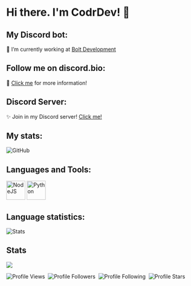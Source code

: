 # Hi there. I'm CodrDev! 👋

## My Discord bot:

🔭 I’m currently working at [Bolt Development](https://dsc.gg/boltdev)

## Follow me on discord.bio:
💬 [Click me](https://discord.bio/p/codrdev) for more information!

## Discord Server:
✨ Join in my Discord server! [Click me!](https://dsc.gg/boltdev)

## My stats:
![GitHub](https://github-readme-stats.vercel.app/api?username=CodrDev&count_private=true&show_icons=true&theme=github_dark)

## Languages and Tools:
<img src="https://nodejs.org/static/images/logos/nodejs-new-pantone-black.svg" alt="NodeJS" width="50"/>
<img src="https://upload.wikimedia.org/wikipedia/commons/thumb/c/c3/Python-logo-notext.svg/768px-Python-logo-notext.svg.png" alt="Python" width="50"/>

## Language statistics:
![Stats](https://github-readme-stats.vercel.app/api/top-langs/?username=CodrDev&show_icons=true&theme=github_dark)

## Stats
<img src="https://github-profile-trophy.vercel.app/?username=CodrDev&theme=darkhub">

![Profile Views](https://komarev.com/ghpvc/?username=CodrDev&color=blueviolet)&nbsp;&nbsp;![Profile Followers](https://img.shields.io/badge/Followers-9-blueviolet)&nbsp;&nbsp;![Profile Following](https://img.shields.io/badge/Following-1-blueviolet)&nbsp;&nbsp;![Profile Stars](https://img.shields.io/badge/Stars-8-blueviolet)

